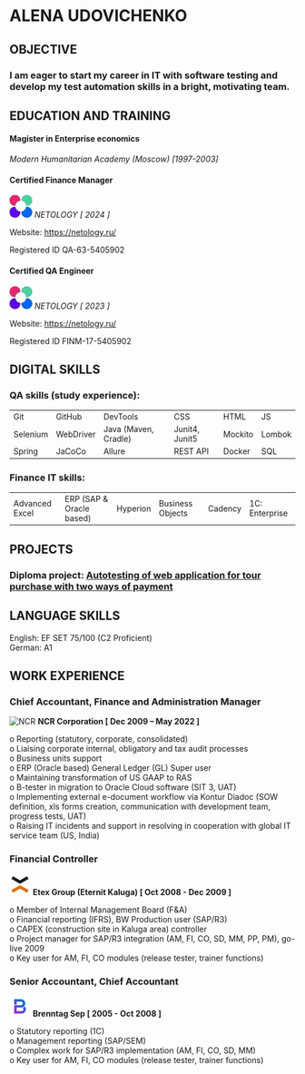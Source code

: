 
# **ALENA UDOVICHENKO**

## **OBJECTIVE**

### **I am eager to start my career in IT with software testing and develop my test automation skills in a bright, motivating team.**


## **EDUCATION AND TRAINING**

#### **Magister in Enterprise economics**

_Modern Humanitarian Academy (Moscow) [1997-2003]_

#### **Certified Finance Manager**

![Netology](/pics/Netology.jpg) _NETOLOGY [ 2024 ]_

Website: https://netology.ru/

Registered ID QA-63-5405902

#### **Certified QA Engineer**

![Netology](/pics/Netology.jpg) _NETOLOGY [ 2023 ]_

Website: https://netology.ru/ 

Registered ID FINM-17-5405902


## **DIGITAL SKILLS**
### **QA skills (study experience):**
<table>
	<tr>
		<td>Git</td>
		<td>GitHub</td>
		<td>DevTools</td>
		<td>CSS</td>
		<td>HTML</td>
		<td>JS</td>
	</tr>
	<tr>
		<td>Selenium</td>
		<td>WebDriver</td>
		<td>Java (Maven, Cradle)</td>
		<td>Junit4, Junit5</td>
		<td>Mockito</td>
		<td>Lombok</td>
	</tr>
	<tr>
		<td>Spring</td>
		<td>JaCoCo</td>
		<td>Allure</td>
		<td>REST API</td>
		<td>Docker</td>
		<td>SQL</td>
	</tr>
</table>

### **Finance IT skills:**
<table>
	<tr>
		<td>Advanced Excel</td>
		<td>ERP (SAP & Oracle based)</td>
		<td>Hyperion</td>
		<td>Business Objects</td>
		<td>Cadency</td>
		<td>1C: Enterprise</td>
	</tr>
<table>

## **PROJECTS**
### **Diploma project**: [Autotesting of web application for tour purchase with two ways of payment](https://github.com/audov/diploma-q59-marrakesh-au "Autotesting of web application for tour purchase with two ways of payment")

## **LANGUAGE SKILLS**
English: EF SET 75/100 (C2 Proficient)  
German: A1

## **WORK EXPERIENCE**
### **Chief Accountant, Finance and Administration Manager**  
<image src="/pics/NCR new.jpg" alt="NCR">  __NCR Corporation [ Dec 2009 – May 2022 ]__

o	Reporting (statutory, corporate, consolidated)  
o	Liaising corporate internal, obligatory and tax audit processes  
o	Business units support  
o	ERP (Oracle based) General Ledger (GL) Super user  
o	Maintaining transformation of US GAAP to RAS  
o	B-tester in migration to Oracle Cloud software (SIT 3, UAT)  
o	Implementing external e-document workflow via Kontur Diadoc (SOW definition, xls forms creation, communication with development team, progress tests, UAT)  
o	Raising IT incidents and support in resolving in cooperation with global IT service team (US, India)

### **Financial Controller**  
![Eternit](/pics/Eternit.jpg)  __Etex Group (Eternit Kaluga) [ Oct 2008 - Dec 2009 ]__

o	Member of Internal Management Board (F&A)  
o	Financial reporting (IFRS), BW Production user (SAP/R3)  
o	CAPEX (construction site in Kaluga area) controller  
o	Project manager for SAP/R3 integration (AM, FI, CO, SD, MM, PP, PM), go-live 2009  
o	Key user for AM, FI, CO modules (release tester, trainer functions)

### **Senior Accountant, Chief Accountant**  
![Brenntag](/pics/Brenntag.jpg)  __Brenntag Sep [ 2005 - Oct 2008 ]__

o	Statutory reporting (1C)  
o	Management reporting (SAP/SEM)  
o	Complex work for SAP/R3 implementation (AM, FI, CO, SD, MM)  
o	Key user for AM, FI, CO modules (release tester, trainer functions)